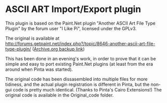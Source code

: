 # ASCII ART Import/Export plugin

This plugin is based on the Paint.Net plugin "Another ASCII Art File Type Plugin"
by the forum user "I Like Pi", licensed under the GPLv3.

The original is available at http://forums.getpaint.net/index.php?/topic/8646-another-ascii-art-file-type-plugin/
([Archive.org backup link](https://web.archive.org/web/20120926100408/http://forums.getpaint.net/index.php?/topic/8646-another-ascii-art-file-type-plugin/))

This has been done in an evening's work, in order to prove that it can be simple 
and easy to port existing Paint.Net plugins (at least from the era around when Pinta was started).

The original code has been dissasembled into multiple files for more tidiness,
and the actual plugin registration is different in Pinta, but the non-gui
code is pretty much identical. (Thanks to Pinta's Cairo Extensions!) The original
code is available in the Original_code folder.
